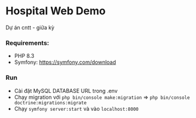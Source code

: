 # Hospital Web Demo

Dự án cntt - giữa kỳ

### Requirements:
- PHP 8.3
- Symfony: https://symfony.com/download

### Run

- Cài đặt MySQL DATABASE URL trong .env
- Chạy migration với ```php bin/console make:migration``` => ``` php bin/console doctrine:migrations:migrate ```
- Chạy ```symfony server:start``` và vào ```localhost:8000```
